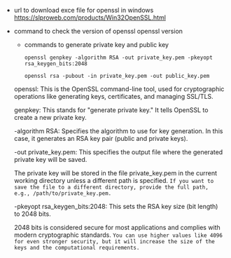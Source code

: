 - url to download exce file for openssl in windows
        https://slproweb.com/products/Win32OpenSSL.html

- command to check the version of openssl
         openssl version 

  - commands to generate private key and public key

        openssl genpkey -algorithm RSA -out private_key.pem -pkeyopt rsa_keygen_bits:2048
  
        openssl rsa -pubout -in private_key.pem -out public_key.pem


  openssl:
    This is the OpenSSL command-line tool, used for cryptographic operations like
    generating keys, certificates, and managing SSL/TLS.

  genpkey:
  This stands for "generate private key."
  It tells OpenSSL to create a new private key.

  -algorithm RSA:
  Specifies the algorithm to use for key generation.
  In this case, it generates an RSA key pair (public and private keys).

  -out private_key.pem:
  This specifies the output file where the generated private key will be saved.

  The private key will be stored in the file
  private_key.pem in the current working directory unless a different path is specified.
  `If you want to save the file to a different directory,
  provide the full path, e.g., /path/to/private_key.pem.`

  -pkeyopt rsa_keygen_bits:2048:
  This sets the RSA key size (bit length) to 2048 bits.

  2048 bits is considered secure for most applications and
  complies with modern cryptographic standards.
  `You can use higher values like 4096 for even stronger security,
  but it will increase the size of the keys and the computational requirements.`